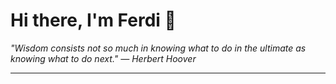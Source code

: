 <h1>Hi there, I'm Ferdi 👋</h1>

<p><em>
  "Wisdom consists not so much in knowing what to do in the ultimate as knowing what to do next." — Herbert Hoover
</em></p>

---
